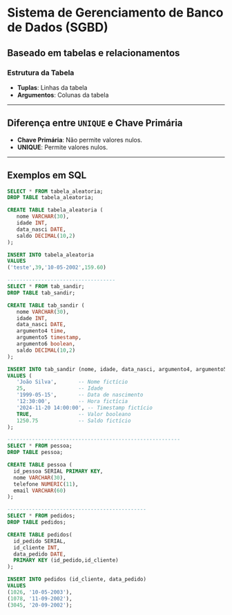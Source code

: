 # Sistema de Gerenciamento de Banco de Dados (SGBD)

## Baseado em tabelas e relacionamentos

### Estrutura da Tabela
- **Tuplas**: Linhas da tabela  
- **Argumentos**: Colunas da tabela  

---

## Diferença entre `UNIQUE` e Chave Primária
- **Chave Primária**: Não permite valores nulos.  
- **UNIQUE**: Permite valores nulos.  

---

## Exemplos em SQL


 ```sql
SELECT * FROM tabela_aleatoria; 
DROP TABLE tabela_aleatoria;

CREATE TABLE tabela_aleatoria (
    nome VARCHAR(30),
	idade INT,
	data_nasci DATE,
	saldo DECIMAL(10,2)
);

INSERT INTO tabela_aleatoria
VALUES
('teste',39,'10-05-2002',159.60)

-----------------------------------
SELECT * FROM tab_sandir; 
DROP TABLE tab_sandir;

CREATE TABLE tab_sandir (
    nome VARCHAR(30),
	idade INT,
	data_nasci DATE,
	argumento4 time,
	argumento5 timestamp,
	argumento6 boolean,
	saldo DECIMAL(10,2)
);

INSERT INTO tab_sandir (nome, idade, data_nasci, argumento4, argumento5, argumento6, saldo) 
VALUES (
    'João Silva',       -- Nome fictício
    25,                 -- Idade
    '1999-05-15',       -- Data de nascimento
    '12:30:00',         -- Hora fictícia
    '2024-11-20 14:00:00', -- Timestamp fictício
    TRUE,               -- Valor booleano
    1250.75             -- Saldo fictício
);

--------------------------------------------------------
SELECT * FROM pessoa; 
DROP TABLE pessoa;

CREATE TABLE pessoa (
   id_pessoa SERIAL PRIMARY KEY,
   nome VARCHAR(30),
   telefone NUMERIC(11),
   email VARCHAR(60)
);

---------------------------------------------
SELECT * FROM pedidos; 
DROP TABLE pedidos;

CREATE TABLE pedidos(
   id_pedido SERIAL,
   id_cliente INT,
   data_pedido DATE,
   PRIMARY KEY (id_pedido,id_cliente)
);

INSERT INTO pedidos (id_cliente, data_pedido)
VALUES 
(1026, '10-05-2003'),
(1078, '11-09-2002'),
(3045, '20-09-2002');


 ```

